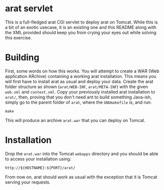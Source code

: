 # arat servlet #

This is a full-fledged arat CGI servlet to deploy arat on Tomcat. While this
is a bit of an exotic usecase, it is an existing one and this README along
with the XML provided should keep you from crying your eyes out while solving
this exercise.

# Building #

First, some words on how this works. You will attempt to create a WAR (Web
application ARchive) containing a working arat installation. This means you
will first have to install arat as usual and deploy your data. Create the arat
folder structure as shown (`arat/WEB-INF`, `arat/META-INF`) with the given
`web.xml` and `context.xml`. Copy your previously installed arat installation
to `arat/`, then, proving that you don't need ant to build something Java-ish,
simply go to the parent folder of `arat`, where the `GNUmakefile` is, and run:

    make

This will produce an archive `arat.war` that you can deploy on Tomcat.

# Installation #

Drop the `arat.war` into the Tomcat `webapps` directory and you should be able
to access your installation using:

    http://${HOSTNAME}:${PORT}/arat/

From now on, arat should work as usual with the exception that it is Tomcat
serving your requests.
